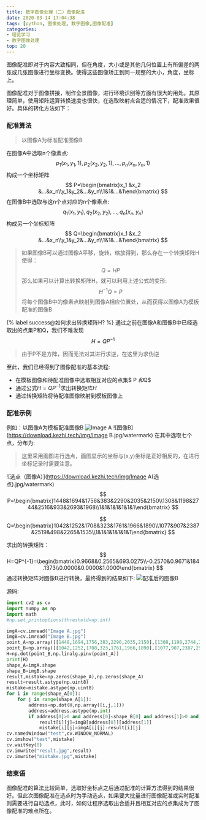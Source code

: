 ```yaml
---
title: 数字图像处理（二）图像配准
date: 2020-03-14 17:04:38
tags: [python, 图像处理, 数字图像,图像配准]
categories:
- 理论学习
- 数字图像处理
top: 20
---
```

图像配准即对于内容大致相同，但在角度，大小或是其他几何位置上有所偏差的两张或几张图像进行坐标变换。使得这些图像矫正到同一规整的大小，角度，坐标上。

图像配准对于图像拼接，制作全景图像，进行环境识别等方面有很大的用处。其原理简单，使用矩阵运算转换速度也很快，在选取映射点合适的情况下，配准效果很好。具体的转化方法如下：

<!--more-->

### 配准算法

>以图像A为标准配准图像B


在图像A中选取n个像素点:
$$
p_1(x_1,y_1,1),p_2(x_2,y_2,1),...,p_n(x_n,y_n,1)
$$
构成一个坐标矩阵
$$
P=\begin{bmatrix}x_1 &x_2 &...&x_n\\y_1&y_2&...&y_n\\1&1&...&1\end{bmatrix}
$$
在图像B中选取与这n个点对应的n个像素点:
$$
q_1(x_1,y_1),q_2(x_2,y_2),...,q_n(x_n,y_n)
$$
构成另一个坐标矩阵
$$
Q=\begin{bmatrix}x_1 &x_2 &...&x_n\\y_1&y_2&...&y_n\\1&1&...&1\end{bmatrix}
$$

>如果图像B可以通过图像A平移，旋转，缩放得到，那么存在一个转换矩阵H使得：
>$$
>Q=HP
>$$
>那么如果可以计算出转换矩阵H，就可以利用上述公式的变形:
>$$
>H^{-1}Q=P
>$$
>将每个图像B中的像素点映射到图像A相应位置处，从而获得以图像A为模板配准的图像B

{% label success@如何求出转换矩阵H? %}
通过之前在图像A和图像B中已经选取出的点集P和Q，我们不难发现
$$
H=QP^{-1}
$$


>由于P不是方阵，因而无法对其进行求逆，在这里为求伪逆

至此，我们已经得到了图像配准的基本流程:

- 在模板图像和待配准图像中选取相互对应的点集$ P $和$Q$
- 通过公式$H=QP^{-1}$求出转换矩阵$H$
- 通过转换矩阵将待配准图像映射到模板图像上

### 配准示例

例如：以图像A为模板配准图像B
![Image A](https://download.kezhi.tech/img/20200429001311.jpg)
![图像B](https://download.kezhi.tech/img/Image B.jpg/watermark)
在其中选取七个点，分布为:

>这里采用画图进行选点，画图显示的坐标与(x,y)坐标是正好相反的，在进行坐标记录时需要注意。

![选点（图像A）](https://download.kezhi.tech/img/Image A(选点).jpg/watermark)
$$
P=\begin{bmatrix}1448&1694&1756&383&2290&2035&2150\\1308&1198&2744&2516&933&2693&1968\\1&1&1&1&1&1&1\end{bmatrix}
$$

$$
Q=\begin{bmatrix}1042&1252&1708&323&1761&1966&1890\\1077&907&2387&2519&498&2265&1535\\1&1&1&1&1&1&1\end{bmatrix}
$$

求出的转换矩阵：
$$
H=QP^{-1}=\begin{bmatrix}0.9668&0.2565&693.0275\\-0.2570&0.9671&184.1373\\0.0000&0.0000&1.0000\end{bmatrix}
$$
通过转换矩阵对图像B进行转换，最终得到的结果如下:
![配准后的图像B](https://download.kezhi.tech/img/result.jpg/watermark)

源码:

```python
import cv2 as cv
import numpy as np
import math
#np.set_printoptions(threshold=np.inf)

imgA=cv.imread("Image A.jpg")
imgB=cv.imread("Image B.jpg")
point_A=np.array([[1448,1694,1756,383,2290,2035,2150],[1308,1198,2744,2516,933,2693,1968],[1,1,1,1,1,1,1]])
point_B=np.array([[1042,1252,1708,323,1761,1966,1890],[1077,907,2387,2519,498,2265,1535],[1,1,1,1,1,1,1]])
H=np.dot(point_B,np.linalg.pinv(point_A))
print(H)
shape_A=imgA.shape
shape_B=imgB.shape
result,mistake=np.zeros(shape_A),np.zeros(shape_A)
result=result.astype(np.uint8)
mistake=mistake.astype(np.uint8)
for i in range(shape_A[0]):
    for j in range(shape_A[1]):
        address=np.dot(H,np.array([i,j,1]))
        address=address.astype(np.int)
        if address[0]>0 and address[0]<shape_B[0] and address[1]>0 and address[1]<shape_B[1]:
            result[i][j]=imgB[address[0]][address[1]]
            mistake[i][j]=imgA[i][j]-result[i][j]
cv.namedWindow("test",cv.WINDOW_NORMAL)
cv.imshow("test",mistake)
cv.waitKey(0)
cv.imwrite("result.jpg",result)
cv.imwrite("mistake.jpg",mistake)
```

### 结束语

图像配准的算法比较简单，选取好坐标点之后通过配准的计算方法得到的结果很好。但此次图像配准在选点时为手动选点，如果要大批量进行图像配准或实时配准则需要进行自动选点，此时，如何让程序选取出合适并且相互对应的点集成为了图像配准的难点所在。
